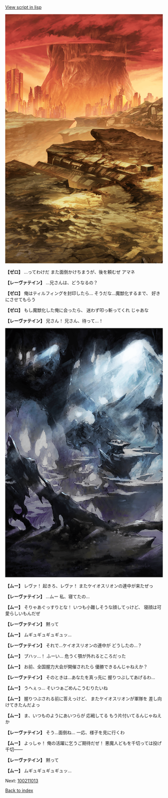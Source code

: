 [View script in lisp](../scripts/100211011.txt)

![underwild.png](../images/backgrounds/underwild.png)

**【ゼロ】**
…ってわけだ
また面倒かけちまうが、後を頼むぜ
アマネ

**【レーヴァテイン】**
…兄さんは、どうなるの？

**【ゼロ】**
俺はティルフィングを封印したら…
そうだな…魔獣化するまで、
好きにさせてもらう

**【ゼロ】**
もし魔獣化した俺に会ったら、
迷わず叩っ斬ってくれ
じゃあな

**【レーヴァテイン】**
兄さん！
兄さん、待って…！

![101_cave.png](../images/backgrounds/101_cave.png)

**【ムー】**
レヴァ！
起きろ、レヴァ！
またケイオスリオンの連中が来たぜっ

**【レーヴァテイン】**
…ムー
私、寝てたの…

**【ムー】**
そりゃあぐっすりとな！
いつも小難しそうな顔してっけど、
寝顔は可愛らしいもんだぜ

**【レーヴァテイン】**
黙って

**【ムー】**
ムギュギュギュギュッ…

**【レーヴァテイン】**
それで…ケイオスリオンの連中が
どうしたの…？

**【ムー】**
プハッ…！
ふーい…
危うく顎が外れるところだった

**【ムー】**
お前、全国握力大会が開催されたら
優勝できるんじゃねえか？

**【レーヴァテイン】**
そのときは…あなたを真っ先に
握りつぶしてあげるわ…

**【ムー】**
うへぇっ…
そいつぁごめんこうむりたいね

**【ムー】**
握りつぶされる前に答えっけど、
またケイオスリオンが軍隊を
差し向けてきたんだよっ

**【ムー】**
ま、いつものようにあいつらが
応戦してる
もう片付いてるんじゃねえか

**【レーヴァテイン】**
そう…面倒ね…
一応、様子を見に行くわ

**【ムー】**
よっしゃ！
俺の活躍に乞うご期待だぜ！
悪魔人どもを千切っては投げ千切――

**【レーヴァテイン】**
黙って

**【ムー】**
ムギュギュギュギュッ…

Next: [100211013](100211013.md)

[Back to index](index.md)
